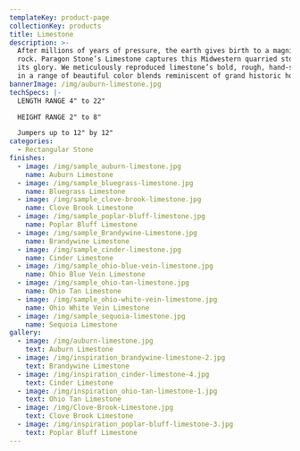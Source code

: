 ```yaml
---
templateKey: product-page
collectionKey: products
title: Limestone
description: >-
  After millions of years of pressure, the earth gives birth to a magnificent
  rock. Paragon Stone’s Limestone captures this Midwestern quarried stone in all
  its glory. We meticulously reproduced limestone’s bold, rough, hand-split look
  in a range of beautiful color blends reminiscent of grand historic homes.
bannerImage: /img/auburn-limestone.jpg
techSpecs: |-
  LENGTH RANGE 4" to 22"

  HEIGHT RANGE 2" to 8"

  Jumpers up to 12" by 12"
categories:
  - Rectangular Stone
finishes:
  - image: /img/sample_auburn-limestone.jpg
    name: Auburn Limestone
  - image: /img/sample_bluegrass-limestone.jpg
    name: Bluegrass Limestone
  - image: /img/sample_clove-brook-limestone.jpg
    name: Clove Brook Limestone
  - image: /img/sample_poplar-bluff-limestone.jpg
    name: Poplar Bluff Limestone
  - image: /img/sample_Brandywine-Limestone.jpg
    name: Brandywine Limestone
  - image: /img/sample_cinder-limestone.jpg
    name: Cinder Limestone
  - image: /img/sample_ohio-blue-vein-limestone.jpg
    name: Ohio Blue Vein Limestone
  - image: /img/sample_ohio-tan-limestone.jpg
    name: Ohio Tan Limestone
  - image: /img/sample_ohio-white-vein-limestone.jpg
    name: Ohio White Vein Limestone
  - image: /img/sample_sequoia-limestone.jpg
    name: Sequoia Limestone
gallery:
  - image: /img/auburn-limestone.jpg
    text: Auburn Limestone
  - image: /img/inspiration_brandywine-limestone-2.jpg
    text: Brandywine Limestone
  - image: /img/inspiration_cinder-limestone-4.jpg
    text: Cinder Limestone
  - image: /img/inspiration_ohio-tan-limestone-1.jpg
    text: Ohio Tan Limestone
  - image: /img/Clove-Brook-Limestone.jpg
    text: Clove Brook Limestone
  - image: /img/inspiration_poplar-bluff-limestone-3.jpg
    text: Poplar Bluff Limestone
---
```


